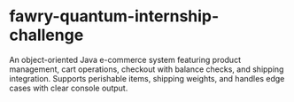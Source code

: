 # fawry-quantum-internship-challenge
An object-oriented Java e-commerce system featuring product management, cart operations, checkout with balance checks, and shipping integration. Supports perishable items, shipping weights, and handles edge cases with clear console output.
